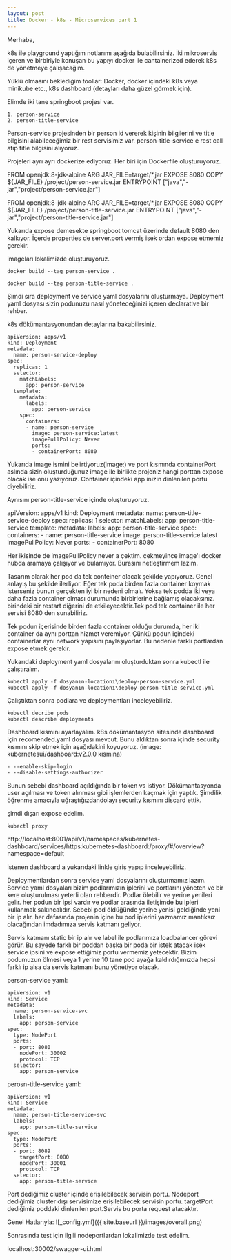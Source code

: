 ```yaml
---
layout: post
title: Docker - k8s - Microservices part 1
---
```


Merhaba,

k8s ile playground yaptığım notlarımı aşağıda bulabilirsiniz. İki mikroservis içeren ve birbiriyle konuşan bu yapıyı docker ile cantainerized ederek k8s de yönetmeye çalışacağım.

Yüklü olmasını beklediğim toollar: Docker, docker içindeki k8s veya minikube etc., k8s dashboard (detayları daha güzel görmek için).

Elimde iki tane springboot projesi var. 

	1. person-service
	2. person-title-service

Person-service projesinden bir person id vererek kişinin bilgilerini ve title bilgisini alabileceğimiz bir rest servisimiz var. person-title-service e rest call atıp title bilgisini alıyoruz.

Projeleri ayrı ayrı dockerize ediyoruz. Her biri için Dockerfile oluşturuyoruz.


FROM openjdk:8-jdk-alpine
ARG JAR_FILE=target/*.jar
EXPOSE 8080
COPY ${JAR_FILE} /project/person-service.jar
ENTRYPOINT ["java","-jar","project/person-service.jar"]

FROM openjdk:8-jdk-alpine
ARG JAR_FILE=target/*.jar
EXPOSE 8080
COPY ${JAR_FILE} /project/person-title-service.jar
ENTRYPOINT ["java","-jar","project/person-title-service.jar"]

Yukarıda expose demesekte springboot tomcat üzerinde default 8080 den kalkıyor. İçerde properties de server.port vermiş isek ordan expose etmemiz gerekir.

imageları lokalimizde oluşturuyoruz.

	docker build --tag person-service .

	docker build --tag person-title-service .
	
Şimdi sıra deployment ve service yaml dosyalarını oluşturmaya. Deployment yaml dosyası sizin podunuzu nasıl yöneteceğinizi içeren declarative bir rehber. 

k8s dökümantasyonundan detaylarına bakabilirsiniz. 

	apiVersion: apps/v1
	kind: Deployment
	metadata:
	  name: person-service-deploy
	spec:
	  replicas: 1
	  selector:
		matchLabels:
		  app: person-service
	  template:
		metadata:
		  labels: 
			app: person-service
		spec: 
		  containers:
		  - name: person-service
			image: person-service:latest
			imagePullPolicy: Never
			ports:
			- containerPort: 8080

Yukarıda image ismini belirtiyoruz(image:) ve port kısmında containerPort aslında sizin oluşturduğunuz image ile birlikte projeniz hangi porttan expose olacak ise onu yazıyoruz. Container içindeki app inizin dinlenilen portu diyebiliriz.

Aynısını person-title-service içinde oluşturuyoruz.

apiVersion: apps/v1
kind: Deployment
metadata:
  name: person-title-service-deploy
spec:
  replicas: 1
  selector:
    matchLabels:
      app: person-title-service
  template:
    metadata:
      labels: 
        app: person-title-service
    spec: 
      containers:
      - name: person-title-service
        image: person-title-service:latest
        imagePullPolicy: Never
        ports:
        - containerPort: 8080

Her ikisinde de imagePullPolicy never a çektim. çekmeyince image'ı docker hubda aramaya çalışıyor ve bulamıyor. Burasını netleştirmem lazım.

Tasarım olarak her pod da tek conteiner olacak şekilde yapıyoruz. Genel anlayış bu şekilde ilerliyor. Eğer tek poda birden fazla container koymak isterseniz bunun gerçekten iyi bir nedeni olmalı. Yoksa tek podda iki veya daha fazla container olması durumunda birbirlerine bağlamış olacaksınız. birindeki bir restart diğerini de etkileyecektir.Tek pod tek container ile her servisi 8080 den sunabiliriz. 

Tek podun içerisinde birden fazla container olduğu durumda, her iki container da aynı porttan hizmet veremiyor. Çünkü podun içindeki containerlar aynı network yapısını paylaşıyorlar. Bu nedenle farklı portlardan expose etmek gerekir.

Yukarıdaki deployment yaml dosyalarını oluşturduktan sonra kubectl ile çalıştıralım.

	kubectl apply -f dosyanın-locationı\deploy-person-service.yml
	kubectl apply -f dosyanın-locationı\deploy-person-title-service.yml

Çalıştıktan sonra podlara ve deploymentları inceleyebiliriz.

	kubectl decribe pods
	kubectl describe deployments
	
Dashboard kısmını ayarlayalım. k8s dökümantasyon sitesinde dashboard için recomended.yaml dosyası mevcut. Bunu aldıktan sonra içinde security kısmını skip etmek için aşağıdakini koyuyoruz. (image: kubernetesui/dashboard:v2.0.0 kısmına)

	- --enable-skip-login
    - --disable-settings-authorizer

Bunun sebebi dashboard açıldığında bir token vs istiyor. Dökümantasyonda user açılması ve token alınması gibi işlemlerden kaçmak için yaptık. Şimdilik öğrenme amacıyla uğraştığızdandolayı security kısmını discard ettik.

şimdi dışarı expose edelim.

	kubectl proxy

http://localhost:8001/api/v1/namespaces/kubernetes-dashboard/services/https:kubernetes-dashboard:/proxy/#/overview?namespace=default

istenen dashboard a yukarıdaki linkle giriş yapıp inceleyebiliriz.

Deploymentlardan sonra service yaml dosyalarını oluşturmamız lazım. Service yaml dosyaları bizim podlarımızın iplerini ve portlarını yöneten ve bir kere oluşturulması yeterli olan rehberdir. Podlar ölebilir ve yerine yenileri gelir. her podun bir ipsi vardır ve podlar arasında iletişimde bu ipleri kullanmak sakıncalıdır. Sebebi pod öldüğünde yerine yenisi geldiğinde yeni bir ip alır. her defasında projenin içine bu pod iplerini yazmamız mantıksız olacağından imdadımıza servis katmanı geliyor.

Servis katmanı static bir ip alır ve label ile podlarımıza loadbalancer görevi görür. Bu sayede farklı bir poddan başka bir poda bir istek atacak isek service ipsini ve expose ettiğimiz portu vermemiz yetecektir. Bizim podumuzun ölmesi veya 1 yerine 10 tane pod ayağa kaldırdığımızda hepsi farklı ip alsa da servis katmanı bunu yönetiyor olacak.

person-service yaml:

	apiVersion: v1
	kind: Service
	metadata:
	  name: person-service-svc
	  labels:
		app: person-service
	spec:
	  type: NodePort
	  ports:
	  - port: 8080
		nodePort: 30002
		protocol: TCP
	  selector:
		app: person-service

perosn-title-service yaml:

	apiVersion: v1
	kind: Service
	metadata:
	  name: person-title-service-svc
	  labels:
		app: person-title-service
	spec:
	  type: NodePort
	  ports:
	  - port: 8089
		targetPort: 8080
		nodePort: 30001
		protocol: TCP
	  selector:
		app: person-title-service

Port dediğimiz cluster içinde erişilebilecek servisin portu.
Nodeport dediğimiz cluster dışı servisimize erişilebilecek servisin portu.
targetPort dediğimiz poddaki dinlenilen port.Servis bu porta request atacaktır. 


Genel Hatlarıyla:
![_config.yml]({{ site.baseurl }}/images/overall.png)


Sonrasında test için ilgili nodeportlardan lokalimizde test edelim.

localhost:30002/swagger-ui.html




